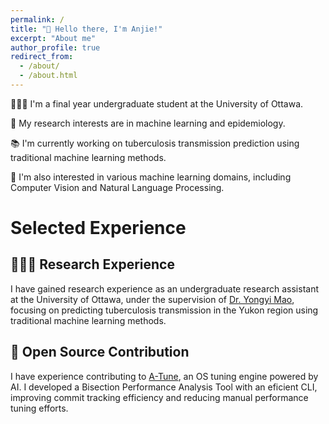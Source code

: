 ```yaml
---
permalink: /
title: "👋 Hello there, I'm Anjie!"
excerpt: "About me"
author_profile: true
redirect_from: 
  - /about/
  - /about.html
---
```


🧑🏻‍💻 I'm a final year undergraduate student at the University of Ottawa.

🔬 My research interests are in machine learning and epidemiology.

📚 I'm currently working on tuberculosis transmission prediction using traditional machine learning methods.

🥰 I'm also interested in various machine learning domains, including Computer Vision and Natural Language Processing.

# Selected Experience
## 👨🏻‍🔬 Research Experience
I have gained research experience as an undergraduate research assistant at the University of Ottawa, under the supervision of [Dr. Yongyi Mao](https://www.eecs.uottawa.ca/~yymao/), focusing on predicting tuberculosis transmission in the Yukon region using traditional machine learning methods.

## 🤖 Open Source Contribution
I have experience contributing to [A-Tune](https://gitee.com/openeuler/A-Tune), an OS tuning engine powered by AI. I developed a Bisection Performance Analysis Tool with an eficient CLI, improving commit tracking efficiency and reducing manual performance tuning efforts.